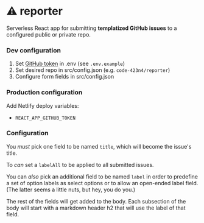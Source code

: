 # ⚠️ reporter

Serverless React app for submitting **templatized GitHub issues** to a configured public or private repo.

### Dev configuration

1. Set [GitHub token](https://github.com/settings/tokens) in .env (see `.env.example`)
2. Set desired repo in src/config.json (e.g. `code-423n4/reporter`)
3. Configure form fields in src/config.json

### Production configuration

Add Netlify deploy variables:

- `REACT_APP_GITHUB_TOKEN`

### Configuration

You _must_ pick one field to be named `title`, which will become the issue's title.

To _can_ set a `labelAll` to be applied to all submitted issues.

You can _also_ pick an additional field to be named `label` in order to predefine a set of option labels as select options or to allow an open-ended label field. (The latter seems a little nuts, but hey, you do you.)

The rest of the fields will get added to the body. Each subsection of the body will start with a markdown header h2 that will use the label of that field.
